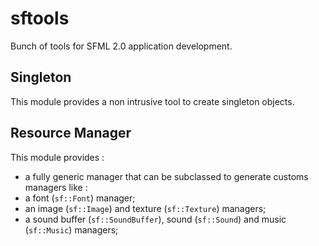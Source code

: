 sftools
=======

Bunch of tools for SFML 2.0 application development.


Singleton
---------

This module provides a non intrusive tool to create singleton objects.


Resource Manager
----------------

This module provides :

* a fully generic manager that can be subclassed to generate customs managers like :
* a font (`sf::Font`) manager;
* an image (`sf::Image`) and texture (`sf::Texture`) managers;
* a sound buffer (`sf::SoundBuffer`), sound (`sf::Sound`) and music (`sf::Music`) managers;